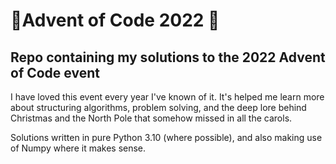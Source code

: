 # 🎄Advent of Code 2022 🎄
## Repo containing my solutions to the 2022 Advent of Code event

I have loved this event every year I've known of it. It's helped me learn more about structuring algorithms, problem solving, and the deep lore behind Christmas and the North Pole that somehow missed in all the carols.

Solutions written in pure Python 3.10 (where possible), and also making use of Numpy where it makes sense.

